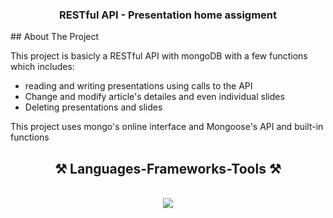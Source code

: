<h3 align="center">RESTful API - Presentation home assigment</h3>
## About The Project

This project is basicly a RESTful API with mongoDB with a few functions which includes:

* reading and writing presentations using calls to the API 
* Change and modify article's detailes and even individual slides 
* Deleting presentations and slides 

This project uses mongo's online interface and Mongoose's API and built-in functions


<h2 align="center">⚒️ Languages-Frameworks-Tools ⚒️</h2>
<br/>
<div align="center">
    <img src="https://skillicons.dev/icons?i=vscode,github,javascript,mongodb,nextjs,express" />  
</div>